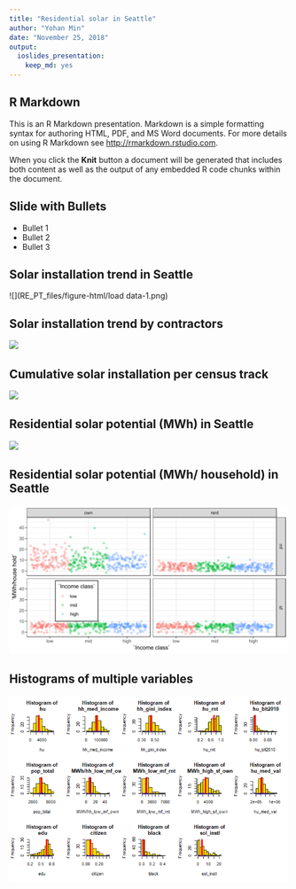 ```yaml
---
title: "Residential solar in Seattle"
author: "Yohan Min"
date: "November 25, 2018"
output: 
  ioslides_presentation: 
    keep_md: yes
---
```




## R Markdown

This is an R Markdown presentation. Markdown is a simple formatting syntax for authoring HTML, PDF, and MS Word documents. For more details on using R Markdown see <http://rmarkdown.rstudio.com>.

When you click the **Knit** button a document will be generated that includes both content as well as the output of any embedded R code chunks within the document.

## Slide with Bullets

- Bullet 1
- Bullet 2
- Bullet 3

## Solar installation trend in Seattle

![](RE_PT_files/figure-html/load data-1.png)<!-- -->

## Solar installation trend by contractors 

![](RE_PT_files/figure-html/unnamed-chunk-1-1.png)<!-- -->


## Cumulative solar installation per census track

![](RE_PT_files/figure-html/unnamed-chunk-2-1.png)<!-- -->


## Residential solar potential (MWh) in Seattle

![](RE_PT_files/figure-html/unnamed-chunk-3-1.svg)<!-- -->

## Residential solar potential (MWh/ household) in Seattle

![](RE_PT_files/figure-html/unnamed-chunk-4-1.svg)<!-- -->


## Histograms of multiple variables 

![](RE_PT_files/figure-html/unnamed-chunk-5-1.png)<!-- -->


